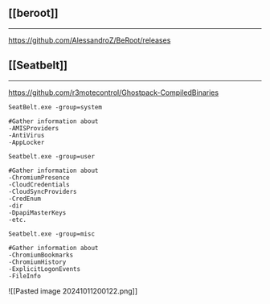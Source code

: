## [[beroot]]
---
https://github.com/AlessandroZ/BeRoot/releases
## [[Seatbelt]]
---
https://github.com/r3motecontrol/Ghostpack-CompiledBinaries
```
SeatBelt.exe -group=system

#Gather information about 
-AMISProviders
-AntiVirus
-AppLocker
```

```
Seatbelt.exe -group=user

#Gather information about
-ChromiumPresence
-CloudCredentials
-CloudSyncProviders
-CredEnum
-dir
-DpapiMasterKeys
-etc.
```

```
Seatbelt.exe -group=misc

#Gather information about
-ChromiumBookmarks
-ChromiumHistory
-ExplicitLogonEvents
-FileInfo
```

![[Pasted image 20241011200122.png]]